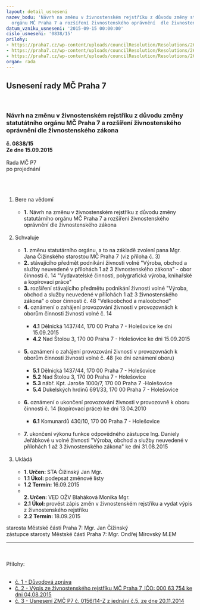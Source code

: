 ```yaml
---
layout: detail_usneseni
nazev_bodu: 'Návrh na změnu v živnostenském rejstříku z důvodu změny statutátního
  orgánu MČ Praha 7 a rozšíření živnostenského oprávnění  dle živnostenského zákona  '
datum_vzniku_usneseni: '2015-09-15 00:00:00'
cislo_usneseni: '0838/15'
prilohy:
- https://praha7.cz/wp-content/uploads/councilResolution/Resolutions/26011/838_15_pril1.doc
- https://praha7.cz/wp-content/uploads/councilResolution/Resolutions/26011/58-15-v%c3%bdpis_z_%c5%beivnostensk%c3%a9ho_rejst%c5%99%c3%adku_p7.pdf
- https://praha7.cz/wp-content/uploads/councilResolution/Resolutions/26011/58-15-usnesnen%c3%ad_zm%c4%8d_p7_%c4%8d._0156_14-z_z_%c4%8d._5_ze_dne_20.11.2014_-_volba_rady_m%c4%8d_p7.doc
organ: rada
---
```

<div id="ucUsn_pList" class="usn">
	<span><h2>Usnesení rady MČ Praha 7 </h2>
<br></span><div class="standBody">
<span><h3>Návrh na změnu v živnostenském rejstříku z důvodu změny statutátního orgánu MČ Praha 7 a rozšíření živnostenského oprávnění  dle živnostenského zákona  </h3></span><div class="center">
		<strong>č. 0838/15</strong><br>
	</div>
<div class="center">
		<strong>Ze dne 15.09.2015</strong><br><br>
	</div>Rada MČ P7<br>po projednání<br><br><br><ol>
<br><li>Bere na vědomí<br><ul>
<br><li>
<strong>1.</strong> Návrh na změnu v živnostenském rejstříku z důvodu změny statutárního orgánu MČ Praha 7 a rozšíření živnostenského oprávnění dle živnostenského zákona </li>
</ul>
<br>
</li>
<li>Schvaluje<br><ul>
<br><li>
<strong>1.</strong> změnu statutárního orgánu, a to na základě zvolení pana Mgr. Jana Čižinského starostou MČ Praha 7 (viz příloha č. 3)<br>
</li>
<li>
<strong>2.</strong> stávajícího předmět podnikání živnosti volné "Výroba, obchod a služby neuvedené v přílohách 1 až 3 živnostenského zákona" - obor činnosti č. 14 "Vydavatelské činnosti, polygrafická výroba, knihařské a kopírovací práce" <br>
</li>
<li>
<strong>3.</strong> rozšíření stávajícího předmětu podnikání živnosti volné "Výroba, obchod a služby neuvedené v přílohách 1 až 3 živnostenského zákona" o obor činnosti č. 48 "Velkoobchod a maloobchod"<br>
</li>
<li>
<strong>4.</strong> oznámení o zahájení provozování živnosti v provozovnách k oborům činnosti živnosti volné č. 14 <br><ul>
<br><li>
<strong>4.1</strong> Dělnická 1437/44, 170 00 Praha 7 - Holešovice ke dni 15.09.2015<br>
</li>
<li>
<strong>4.2</strong> Nad Štolou 3, 170 00 Praha 7 - Holešovice ke dni 15.09.2015</li>
</ul>
<br>
</li>
<li>
<strong>5.</strong> oznámení o zahájení provozování živnosti v provozovnách k oborům činnosti živnosti volné č. 48 (ke dni oznámení oboru) <br><ul>
<br><li>
<strong>5.1</strong> Dělnická 1437/44, 170 00 Praha 7 - Holešovice <br>
</li>
<li>
<strong>5.2</strong> Nad Štolou 3, 170 00 Praha 7 - Holešovice<br>
</li>
<li>
<strong>5.3</strong> nábř. Kpt. Jaroše 1000/7, 170 00 Praha 7 -Holešovice<br>
</li>
<li>
<strong>5.4</strong> Dukelských hrdinů 691/33, 170 00 Praha 7 - Holešovice</li>
</ul>
<br>
</li>
<li>
<strong>6.</strong> oznámení o ukončení provozování živnosti v provozovně k oboru činnosti č. 14 (kopírovací práce) ke dni 13.04.2010<br><ul>
<br><li>
<strong>6.1</strong> Komunardů 430/10, 170 00 Praha 7 - Holešovice</li>
</ul>
<br>
</li>
<li>
<strong>7.</strong> ukončení výkonu funkce odpovědného zástupce Ing. Daniely Jeřábkové u volné živnosti "Výroba, obchod a služby neuvedené v přílohách 1 až 3 živnostenského zákona" ke dni 31.08.2015</li>
</ul>
<br>
</li>
<li>Ukládá<br><ul>
<br><li>
<strong>1. Určen: </strong>STA Čižinský Jan Mgr.<br>
</li>
<li>
<strong>1.1 Úkol: </strong>podepsat změnové listy<br>
</li>
<li>
<strong>1.2 Termín: </strong>16.09.2015<br>
</li>
<li>
<strong><br>2. Určen: </strong>VED OŽV Blaháková Monika Mgr.<br>
</li>
<li>
<strong>2.1 Úkol: </strong>provést zápis změn v živnostenském rejstříku a vydat výpis z živnostenského rejstříku <br>
</li>
<li>
<strong>2.2 Termín: </strong>18.09.2015</li>
</ul>
</li>
</ol>starosta Městské části Praha 7: Mgr. Jan Čižinský<br>zástupce starosty Městské části Praha 7: Mgr. Ondřej Mirovský M.EM <br><hr>
<br><br>Přílohy: <br><ul>
<br><li>
<a href="/zdroj.aspx?typ=4&amp;Id=66154&amp;sh=1638055221" target="_blank" title="Odkaz na soubor - 26,5 kB - nové okno">č. 1 - Důvodová zpráva </a><br>
</li>
<li>
<a href="/zdroj.aspx?typ=4&amp;id=66066&amp;sh=-485515467" target="_blank" title="Odkaz na soubor - 173,8 kB - nové okno">č. 2 - Výpis ze živnostenského rejstříku MČ Praha 7, IČO: 000 63 754 ke dni 04.08.2015</a> <br>
</li>
<li>
<a href="/zdroj.aspx?typ=4&amp;id=66067&amp;sh=-485620907" target="_blank" title="Odkaz na soubor - 29,5 kB - nové okno">č. 3 - Usnesení ZMČ P7 č. 0156/14-Z z jednání č.5, ze dne 20.11.2014</a> </li>
</ul>
</div>
</div>